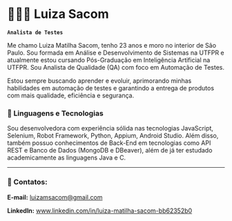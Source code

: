 # 👩🏻‍💻 Luiza Sacom

**`Analista de Testes`**

Me chamo Luiza Matilha Sacom, tenho 23 anos e moro no interior de São Paulo. Sou formada em Análise e Desenvolvimento de Sistemas na UTFPR e atualmente estou cursando Pós-Graduação em Inteligência Artificial na UTFPR. Sou Analista de Qualidade (QA) com foco em Automação de Testes.

Estou sempre buscando aprender e evoluir, aprimorando minhas habilidades em automação de testes e garantindo a entrega de produtos com mais qualidade, eficiência e segurança.

### 🤖 Linguagens e Tecnologias

Sou desenvolvedora com experiência sólida nas tecnologias JavaScript, Selenium, Robot Framework, Python, Appium, Android Studio. Além disso, também possuo conhecimentos de Back-End em tecnologias como API REST e Banco de Dados (MongoDB e DBeaver), além de já ter estudado academicamente as linguagens Java e C.

---

### 💌 Contatos:

**E-mail:** luizamsacom@gmail.com

**LinkedIn:** www.linkedin.com/in/luiza-matilha-sacom-bb62352b0
